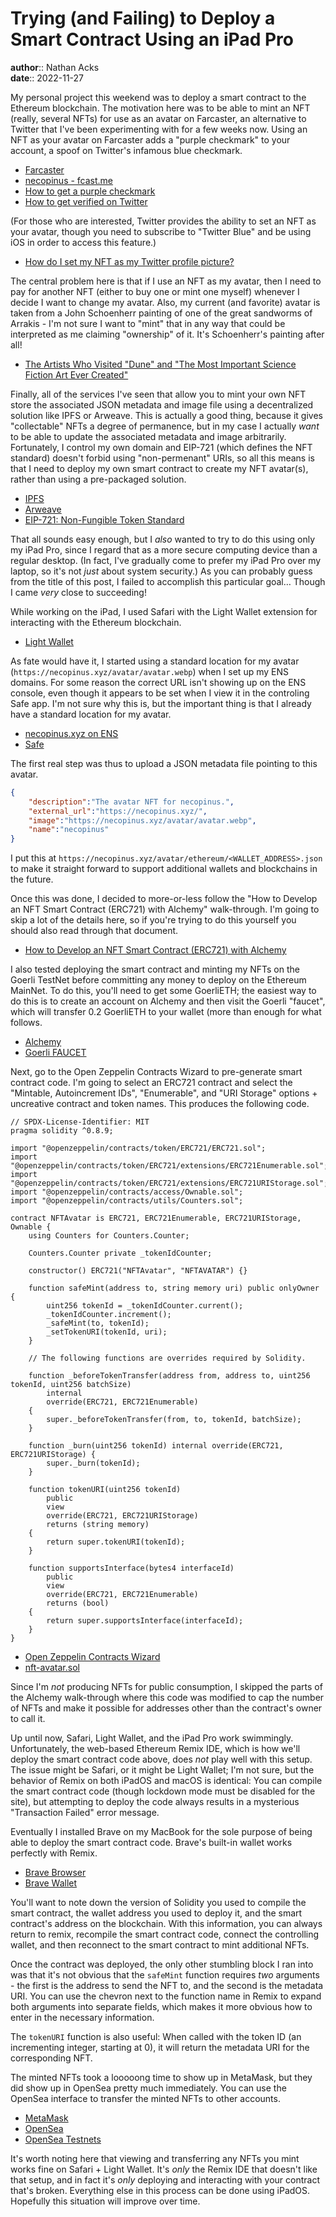 # Trying (and Failing) to Deploy a Smart Contract Using an iPad Pro

**author**:: Nathan Acks  
**date**:: 2022-11-27

My personal project this weekend was to deploy a smart contract to the Ethereum blockchain. The motivation here was to be able to mint an NFT (really, several NFTs) for use as an avatar on Farcaster, an alternative to Twitter that I've been experimenting with for a few weeks now. Using an NFT as your avatar on Farcaster adds a "purple checkmark" to your account, a spoof on Twitter's infamous blue checkmark.

* [Farcaster](https://www.farcaster.xyz/)
* [necopinus - fcast.me](https://fcast.me/necopinus)
* [How to get a purple checkmark](https://farcasterxyz.notion.site/How-to-get-a-purple-checkmark-fb66f0cb0f5f4f24b699b8f288a2f14a)
* [How to get verified on Twitter](https://help.twitter.com/managing-your-account/about-twitter-verified-accounts)

(For those who are interested, Twitter provides the ability to set an NFT as your avatar, though you need to subscribe to "Twitter Blue" and be using iOS in order to access this feature.)

* [How do I set my NFT as my Twitter profile picture?](https://support.opensea.io/hc/en-us/articles/4415562648851-How-do-I-set-my-NFT-as-my-Twitter-profile-picture-)

The central problem here is that if I use an NFT as my avatar, then I need to pay for another NFT (either to buy one or mint one myself) whenever I decide I want to change my avatar. Also, my current (and favorite) avatar is taken from a John Schoenherr painting of one of the great sandworms of Arrakis - I'm not sure I want to "mint" that in any way that could be interpreted as me claiming "ownership" of it. It's Schoenherr's painting after all!

* [The Artists Who Visited "Dune" and "The Most Important Science Fiction Art Ever Created"](https://dangerousminds.net/comments/the_artist_who_visited_dune)

Finally, all of the services I've seen that allow you to mint your own NFT store the associated JSON metadata and image file using a decentralized solution like IPFS or Arweave. This is actually a good thing, because it gives "collectable" NFTs a degree of permanence, but in my case I actually *want* to be able to update the associated metadata and image arbitrarily. Fortunately, I control my own domain and EIP-721 (which defines the NFT standard) doesn't forbid using "non-permenant" URIs, so all this means is that I need to deploy my own smart contract to create my NFT avatar(s), rather than using a pre-packaged solution.

* [IPFS](https://ipfs.tech/)
* [Arweave](https://www.arweave.org/)
* [EIP-721: Non-Fungible Token Standard](https://eips.ethereum.org/EIPS/eip-721)

That all sounds easy enough, but I *also* wanted to try to do this using only my iPad Pro, since I regard that as a more secure computing device than a regular desktop. (In fact, I've gradually come to prefer my iPad Pro over my laptop, so it's not *just* about system security.) As you can probably guess from the title of this post, I failed to accomplish this particular goal… Though I came *very* close to succeeding!

While working on the iPad, I used Safari with the Light Wallet extension for interacting with the Ethereum blockchain.

* [Light Wallet](https://wallet.light.so)

As fate would have it, I started using a standard location for my avatar (`https://necopinus.xyz/​avatar/​avatar.webp`) when I set up my ENS domains. For some reason the correct URL isn't showing up on the ENS console, even though it appears to be set when I view it in the controling Safe app. I'm not sure why this is, but the important thing is that I already have a standard location for my avatar.

* [necopinus.xyz on ENS](https://app.ens.domains/name/necopinus.xyz/details)
* [Safe](https://app.safe.global/)

The first real step was thus to upload a JSON metadata file pointing to this avatar.

```json
{
	"description":"The avatar NFT for necopinus.",
	"external_url":"https://necopinus.xyz/",
	"image":"https://necopinus.xyz/avatar/avatar.webp",
	"name":"necopinus"
}
```

I put this at `https://necopinus.xyz/​avatar/​ethereum/​<WALLET_ADDRESS>.json` to make it straight forward to support additional wallets and blockchains in the future.

Once this was done, I decided to more-or-less follow the "How to Develop an NFT Smart Contract (ERC721) with Alchemy" walk-through. I'm going to skip a lot of the details here, so if you're trying to do this yourself you should also read through that document.

* [How to Develop an NFT Smart Contract (ERC721) with Alchemy](https://docs.alchemy.com/docs/how-to-develop-an-nft-smart-contract-erc721-with-alchemy)

I also tested deploying the smart contract and minting my NFTs on the Goerli TestNet before committing any money to deploy on the Ethereum MainNet. To do this, you'll need to get some GoerliETH; the easiest way to do this is to create an account on Alchemy and then visit the Goerli "faucet", which will transfer 0.2 GoerliETH to your wallet (more than enough for what follows.

* [Alchemy](https://www.alchemy.com)
* [Goerli FAUCET](https://goerlifaucet.com/)

Next, go to the Open Zeppelin Contracts Wizard to pre-generate smart contract code. I'm going to select an ERC721 contract and select the "Mintable, Autoincrement IDs", "Enumerable", and "URI Storage" options + uncreative contract and token names. This produces the following code.

```solidity
// SPDX-License-Identifier: MIT
pragma solidity ^0.8.9;

import "@openzeppelin/contracts/token/ERC721/ERC721.sol";
import "@openzeppelin/contracts/token/ERC721/extensions/ERC721Enumerable.sol";
import "@openzeppelin/contracts/token/ERC721/extensions/ERC721URIStorage.sol";
import "@openzeppelin/contracts/access/Ownable.sol";
import "@openzeppelin/contracts/utils/Counters.sol";

contract NFTAvatar is ERC721, ERC721Enumerable, ERC721URIStorage, Ownable {
    using Counters for Counters.Counter;

    Counters.Counter private _tokenIdCounter;

    constructor() ERC721("NFTAvatar", "NFTAVATAR") {}

    function safeMint(address to, string memory uri) public onlyOwner {
        uint256 tokenId = _tokenIdCounter.current();
        _tokenIdCounter.increment();
        _safeMint(to, tokenId);
        _setTokenURI(tokenId, uri);
    }

    // The following functions are overrides required by Solidity.

    function _beforeTokenTransfer(address from, address to, uint256 tokenId, uint256 batchSize)
        internal
        override(ERC721, ERC721Enumerable)
    {
        super._beforeTokenTransfer(from, to, tokenId, batchSize);
    }

    function _burn(uint256 tokenId) internal override(ERC721, ERC721URIStorage) {
        super._burn(tokenId);
    }

    function tokenURI(uint256 tokenId)
        public
        view
        override(ERC721, ERC721URIStorage)
        returns (string memory)
    {
        return super.tokenURI(tokenId);
    }

    function supportsInterface(bytes4 interfaceId)
        public
        view
        override(ERC721, ERC721Enumerable)
        returns (bool)
    {
        return super.supportsInterface(interfaceId);
    }
}
```

* [Open Zeppelin Contracts Wizard](https://docs.openzeppelin.com/contracts/4.x/wizard)
* [nft-avatar.sol](assets/nft-avatar.sol)

Since I'm *not* producing NFTs for public consumption, I skipped the parts of the Alchemy walk-through where this code was modified to cap the number of NFTs and make it possible for addresses other than the contract's owner to call it.

Up until now, Safari, Light Wallet, and the iPad Pro work swimmingly. Unfortunately, the web-based Ethereum Remix IDE, which is how we'll deploy the smart contract code above, does *not* play well with this setup.  The issue might be Safari, or it might be Light Wallet; I'm not sure, but the behavior of Remix on both iPadOS and macOS is identical: You can compile the smart contract code (though lockdown mode must be disabled for the site), but attempting to deploy the code always results in a mysterious "Transaction Failed" error message.

Eventually I installed Brave on my MacBook for the sole purpose of being able to deploy the smart contract code. Brave's built-in wallet works perfectly with Remix.

* [Brave Browser](https://brave.com/)
* [Brave Wallet](https://brave.com/wallet/)

You'll want to note down the version of Solidity you used to compile the smart contract, the wallet address you used to deploy it, and the smart contract's address on the blockchain. With this information, you can always return to remix, recompile the smart contract code, connect the controlling wallet, and then reconnect to the smart contract to mint additional NFTs.

Once the contract was deployed, the only other stumbling block I ran into was that it's not obvious that the `safeMint` function requires *two* arguments - the first is the address to send the NFT to, and the second is the metadata URI. You can use the chevron next to the function name in Remix to expand both arguments into separate fields, which makes it more obvious how to enter in the necessary information.

The `tokenURI` function is also useful: When called with the token ID (an incrementing integer, starting at 0), it will return the metadata URI for the corresponding NFT.

The minted NFTs took a looooong time to show up in MetaMask, but they did show up in OpenSea pretty much immediately. You can use the OpenSea interface to transfer the minted NFTs to other accounts.

* [MetaMask](https://metamask.io)
* [OpenSea](https://opensea.io)
* [OpenSea Testnets](https://testnets.opensea.io)

It's worth noting here that viewing and transferring any NFTs you mint works fine on Safari + Light Wallet. It's *only* the Remix IDE that doesn't like that setup, and in fact it's *only* deploying and interacting with your contract that's broken. Everything else in this process can be done using iPadOS. Hopefully this situation will improve over time.
